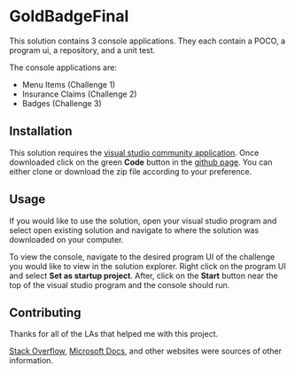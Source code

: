 # GoldBadgeFinal

This solution contains 3 console applications. They each contain a POCO, a program ui, a repository, and a unit test.

The console applications are:
* Menu Items (Challenge 1)
* Insurance Claims (Challenge 2)
* Badges (Challenge 3)

## Installation

This solution requires the [visual studio community application](https://visualstudio.microsoft.com/downloads/).
Once downloaded click on the green **Code** button in the [github page](https://github.com/lcostilla287/GoldBadgeFinal).
You can either clone or download the zip file according to your preference.

## Usage

If you would like to use the solution, open your visual studio program and select open existing solution and navigate to where the solution was downloaded on your computer.

To view the console, navigate to the desired program UI of the challenge you would like to view in the solution explorer. 
Right click on the program UI and select **Set as startup project**.
After, click on the **Start** button near the top of the visual studio program and the console should run. 

## Contributing
Thanks for all of the LAs that helped me with this project.

[Stack Overflow](https://stackoverflow.com/), [Microsoft Docs](https://docs.microsoft.com/en-us/?view=net-5.0), and other websites were sources of other information. 
